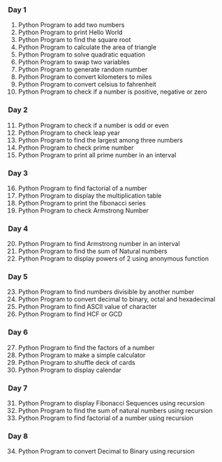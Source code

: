 ### Day 1
1. Python Program to add two numbers
2. Python Program to print Hello World
3. Python Program to find the square root
4. Python Program to calculate the area of triangle
5. Python Program to solve quadratic equation
6. Python Program to swap two variables
7. Python Program to generate random number
8. Python Program to convert kilometers to miles
9. Python Program to convert celsius to fahrenheit
10. Python Program to check if a number is positive, negative or zero  

### Day 2
11. Python Program to check if a number is odd or even
12. Python Program to check leap year
13. Python Program to find the largest among three numbers
14. Python Program to check prime number
15. Python Program to print all prime number in an interval

### Day 3
16. Python Program to find factorial of a number 
17. Python Program to display the multiplication table
18. Python Program to print the fibonacci series
19. Python Program to check Armstrong Number

### Day 4
20. Python Program to find Armstrong number in an interval
21. Python Program to find the sum of Natural numbers
22. Python Program to display powers of 2 using anonymous function

### Day 5  
23. Python Program to find numbers divisible by another number
24. Python Program to convert decimal to binary, octal and hexadecimal
25. Python Program to find ASCII value of character
26. Python Program to find HCF or GCD

### Day 6
27. Python Program to find the factors of a number
28. Python Program to make a simple calculator
29. Python Program to shuffle deck of cards
30. Python Program to display calendar

### Day 7
31. Python Program to display Fibonacci Sequences using recursion
32. Python Program to find the sum of natural numbers using recursion
33. Python Program to find factorial of a number using recursion

### Day 8
34. Python Program to convert Decimal to Binary using recursion